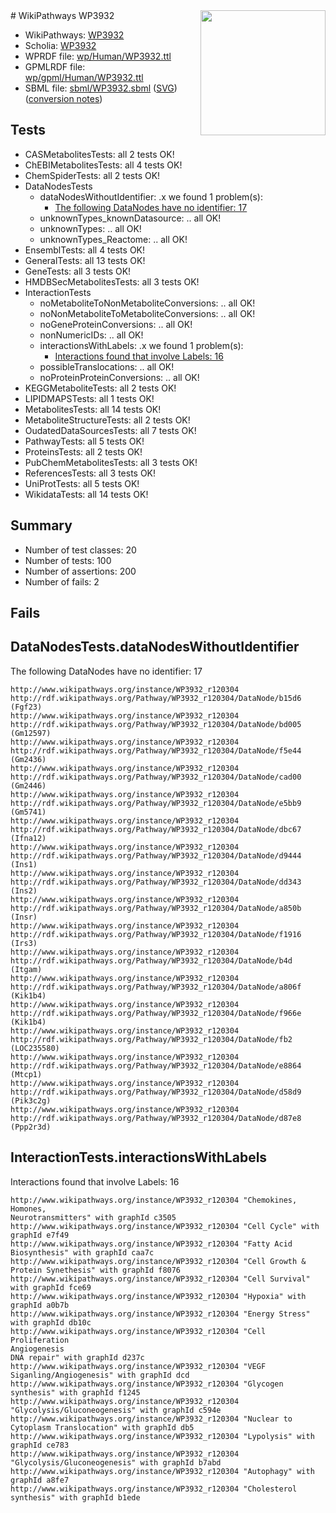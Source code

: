 <img style="float: right; width: 200px" src="../logo.png" />
# WikiPathways WP3932

* WikiPathways: [WP3932](https://identifiers.org/wikipathways:WP3932)
* Scholia: [WP3932](https://scholia.toolforge.org/wikipathways/WP3932)
* WPRDF file: [wp/Human/WP3932.ttl](../wp/Human/WP3932.ttl)
* GPMLRDF file: [wp/gpml/Human/WP3932.ttl](../wp/gpml/Human/WP3932.ttl)
* SBML file: [sbml/WP3932.sbml](../sbml/WP3932.sbml) ([SVG](../sbml/WP3932.svg)) ([conversion notes](../sbml/WP3932.txt))

## Tests
* CASMetabolitesTests: all 2 tests OK!
* ChEBIMetabolitesTests: all 4 tests OK!
* ChemSpiderTests: all 2 tests OK!
* DataNodesTests
    * dataNodesWithoutIdentifier: .x we found 1 problem(s):
        * [The following DataNodes have no identifier: 17](#8792c497)
    * unknownTypes_knownDatasource: .. all OK!
    * unknownTypes: .. all OK!
    * unknownTypes_Reactome: .. all OK!
* EnsemblTests: all 4 tests OK!
* GeneralTests: all 13 tests OK!
* GeneTests: all 3 tests OK!
* HMDBSecMetabolitesTests: all 3 tests OK!
* InteractionTests
    * noMetaboliteToNonMetaboliteConversions: .. all OK!
    * noNonMetaboliteToMetaboliteConversions: .. all OK!
    * noGeneProteinConversions: .. all OK!
    * nonNumericIDs: .. all OK!
    * interactionsWithLabels: .x we found 1 problem(s):
        * [Interactions found that involve Labels: 16](#fe97a8be)
    * possibleTranslocations: .. all OK!
    * noProteinProteinConversions: .. all OK!
* KEGGMetaboliteTests: all 2 tests OK!
* LIPIDMAPSTests: all 1 tests OK!
* MetabolitesTests: all 14 tests OK!
* MetaboliteStructureTests: all 2 tests OK!
* OudatedDataSourcesTests: all 7 tests OK!
* PathwayTests: all 5 tests OK!
* ProteinsTests: all 2 tests OK!
* PubChemMetabolitesTests: all 3 tests OK!
* ReferencesTests: all 3 tests OK!
* UniProtTests: all 5 tests OK!
* WikidataTests: all 14 tests OK!


## Summary

* Number of test classes: 20
* Number of tests: 100
* Number of assertions: 200
* Number of fails: 2

## Fails

<a name="8792c497" />

## DataNodesTests.dataNodesWithoutIdentifier

The following DataNodes have no identifier: 17
```
http://www.wikipathways.org/instance/WP3932_r120304 http://rdf.wikipathways.org/Pathway/WP3932_r120304/DataNode/b15d6 (Fgf23)
http://www.wikipathways.org/instance/WP3932_r120304 http://rdf.wikipathways.org/Pathway/WP3932_r120304/DataNode/bd005 (Gm12597)
http://www.wikipathways.org/instance/WP3932_r120304 http://rdf.wikipathways.org/Pathway/WP3932_r120304/DataNode/f5e44 (Gm2436)
http://www.wikipathways.org/instance/WP3932_r120304 http://rdf.wikipathways.org/Pathway/WP3932_r120304/DataNode/cad00 (Gm2446)
http://www.wikipathways.org/instance/WP3932_r120304 http://rdf.wikipathways.org/Pathway/WP3932_r120304/DataNode/e5bb9 (Gm5741)
http://www.wikipathways.org/instance/WP3932_r120304 http://rdf.wikipathways.org/Pathway/WP3932_r120304/DataNode/dbc67 (Ifna12)
http://www.wikipathways.org/instance/WP3932_r120304 http://rdf.wikipathways.org/Pathway/WP3932_r120304/DataNode/d9444 (Ins1)
http://www.wikipathways.org/instance/WP3932_r120304 http://rdf.wikipathways.org/Pathway/WP3932_r120304/DataNode/dd343 (Ins2)
http://www.wikipathways.org/instance/WP3932_r120304 http://rdf.wikipathways.org/Pathway/WP3932_r120304/DataNode/a850b (Insr)
http://www.wikipathways.org/instance/WP3932_r120304 http://rdf.wikipathways.org/Pathway/WP3932_r120304/DataNode/f1916 (Irs3)
http://www.wikipathways.org/instance/WP3932_r120304 http://rdf.wikipathways.org/Pathway/WP3932_r120304/DataNode/b4d (Itgam)
http://www.wikipathways.org/instance/WP3932_r120304 http://rdf.wikipathways.org/Pathway/WP3932_r120304/DataNode/a806f (Kik1b4)
http://www.wikipathways.org/instance/WP3932_r120304 http://rdf.wikipathways.org/Pathway/WP3932_r120304/DataNode/f966e (Kik1b4)
http://www.wikipathways.org/instance/WP3932_r120304 http://rdf.wikipathways.org/Pathway/WP3932_r120304/DataNode/fb2 (LOC235580)
http://www.wikipathways.org/instance/WP3932_r120304 http://rdf.wikipathways.org/Pathway/WP3932_r120304/DataNode/e8864 (Mtcp1)
http://www.wikipathways.org/instance/WP3932_r120304 http://rdf.wikipathways.org/Pathway/WP3932_r120304/DataNode/d58d9 (Pik3c2g)
http://www.wikipathways.org/instance/WP3932_r120304 http://rdf.wikipathways.org/Pathway/WP3932_r120304/DataNode/d87e8 (Ppp2r3d)
```

<a name="fe97a8be" />

## InteractionTests.interactionsWithLabels

Interactions found that involve Labels: 16
```
http://www.wikipathways.org/instance/WP3932_r120304 "Chemokines, 
Homones, 
Neurotransmitters" with graphId c3505
http://www.wikipathways.org/instance/WP3932_r120304 "Cell Cycle" with graphId e7f49
http://www.wikipathways.org/instance/WP3932_r120304 "Fatty Acid Biosynthesis" with graphId caa7c
http://www.wikipathways.org/instance/WP3932_r120304 "Cell Growth & Protein Synethesis" with graphId f8076
http://www.wikipathways.org/instance/WP3932_r120304 "Cell Survival" with graphId fce69
http://www.wikipathways.org/instance/WP3932_r120304 "Hypoxia" with graphId a0b7b
http://www.wikipathways.org/instance/WP3932_r120304 "Energy Stress" with graphId db10c
http://www.wikipathways.org/instance/WP3932_r120304 "Cell Proliferation
Angiogenesis
DNA repair" with graphId d237c
http://www.wikipathways.org/instance/WP3932_r120304 "VEGF Siganling/Angiogenesis" with graphId dcd
http://www.wikipathways.org/instance/WP3932_r120304 "Glycogen synthesis" with graphId f1245
http://www.wikipathways.org/instance/WP3932_r120304 "Glycolysis/Gluconeogenesis" with graphId c594e
http://www.wikipathways.org/instance/WP3932_r120304 "Nuclear to Cytoplasm Translocation" with graphId db5
http://www.wikipathways.org/instance/WP3932_r120304 "Lypolysis" with graphId ce783
http://www.wikipathways.org/instance/WP3932_r120304 "Glycolysis/Gluconeogenesis" with graphId b7abd
http://www.wikipathways.org/instance/WP3932_r120304 "Autophagy" with graphId a8fe7
http://www.wikipathways.org/instance/WP3932_r120304 "Cholesterol synthesis" with graphId b1ede
```


